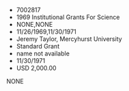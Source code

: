 * 7002817
* 1969 Institutional Grants For Science
* NONE,NONE
* 11/26/1969,11/30/1971
* Jeremy Taylor, Mercyhurst University
* Standard Grant
*   name not available
* 11/30/1971
* USD 2,000.00

NONE